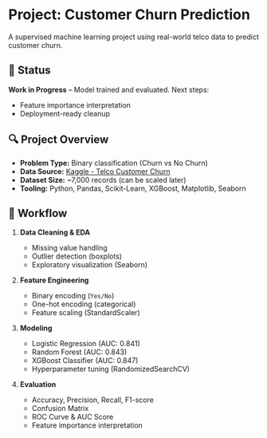# Project: Customer Churn Prediction
A supervised machine learning project using real-world telco data to predict customer churn.

## 🚧 Status

**Work in Progress** – Model trained and evaluated. Next steps:
- Feature importance interpretation
- Deployment-ready cleanup


## 🔍 Project Overview

- **Problem Type:** Binary classification (Churn vs No Churn)
- **Data Source:** [Kaggle - Telco Customer Churn](https://www.kaggle.com/datasets/blastchar/telco-customer-churn?resource=download)
- **Dataset Size:** ~7,000 records (can be scaled later)
- **Tooling:** Python, Pandas, Scikit-Learn, XGBoost, Matplotlib, Seaborn


## 🧪 Workflow

1. **Data Cleaning & EDA**
   - Missing value handling
   - Outlier detection (boxplots)
   - Exploratory visualization (Seaborn)

2. **Feature Engineering**
   - Binary encoding (`Yes/No`)
   - One-hot encoding (categorical)
   - Feature scaling (StandardScaler)

3. **Modeling**
   - Logistic Regression (AUC: 0.841)
   - Random Forest (AUC: 0.843)
   - XGBoost Classifier (AUC: 0.847)
   - Hyperparameter tuning (RandomizedSearchCV)

4. **Evaluation**
   - Accuracy, Precision, Recall, F1-score
   - Confusion Matrix
   - ROC Curve & AUC Score
   - Feature importance interpretation
    

